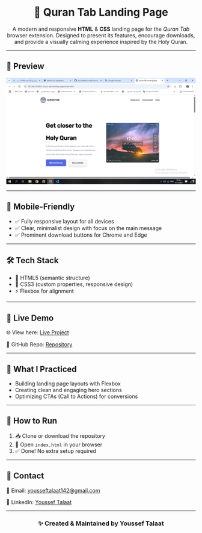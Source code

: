 <h1 align="center">📖 Quran Tab Landing Page</h1>

<p align="center">
A modern and responsive <strong>HTML</strong> & <strong>CSS</strong> landing page for the <em>Quran Tab</em> browser extension.  
Designed to present its features, encourage downloads, and provide a visually calming experience inspired by the Holy Quran.
</p>

<hr>

<h2>📸 Preview</h2>
<div align="center">
  <img src="./screenshoot.gif" width="800" alt="Quran Tab Landing Page Preview"/>
</div>

<hr>

<h2>📱 Mobile-Friendly</h2>
<ul>
  <li>✅ Fully responsive layout for all devices</li>
  <li>✅ Clear, minimalist design with focus on the main message</li>
  <li>✅ Prominent download buttons for Chrome and Edge</li>
</ul>

<hr>

<h2>🛠️ Tech Stack</h2>
<ul>
  <li>🧱 HTML5 (semantic structure)</li>
  <li>🎨 CSS3 (custom properties, responsive design)</li>
  <li>⚡ Flexbox for alignment</li>
</ul>

<hr>

<h2>🚀 Live Demo</h2>

<p>🌐 View here: <a href="https://yousseftalaat-collab.github.io/Quarn-tab-landing-page/" target="_blank">Live Project</a></p>
<p>📂 GitHub Repo: <a href="https://github.com/Yousseftalaat-collab/Quarn-tab-landing-page" target="_blank">Repository</a></p>

<hr>

<h2>🧠 What I Practiced</h2>
<ul>
  <li>Building landing page layouts with Flexbox</li>
  <li>Creating clean and engaging hero sections</li>
  <li>Optimizing CTAs (Call to Actions) for conversions</li>
</ul>

<hr>

<h2>🧪 How to Run</h2>
<ol>
  <li>📥 Clone or download the repository</li>
  <li>📂 Open <code>index.html</code> in your browser</li>
  <li>✅ Done! No extra setup required</li>
</ol>

<hr>

<h2>💬 Contact</h2>

<p>📧 Email: <a href="mailto:yousseftalaat142@gmail.com">yousseftalaat142@gmail.com</a></p>
<p>🔗 LinkedIn: <a href="https://www.linkedin.com/in/youssef-talaat-1aa2671b3/">Youssef Talaat</a></p>

---

<h3 align="center">✨ Created & Maintained by <strong>Youssef Talaat</strong></h3>
